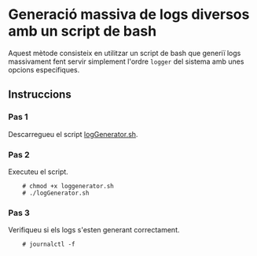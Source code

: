 # Generació massiva de logs diversos amb un script de bash  
Aquest mètode consisteix en utilitzar un script de bash que generiï logs massivament fent servir simplement l'ordre `logger` del sistema amb unes opcions especifiques.  

## Instruccions  
### Pas 1  
Descarregueu el script [logGenerator.sh](logGenerator.sh).  

### Pas 2 
Executeu el script.  

		# chmod +x loggenerator.sh  
		# ./logGenerator.sh  

### Pas 3 
Verifiqueu si els logs s'esten generant correctament.  

		# journalctl -f
